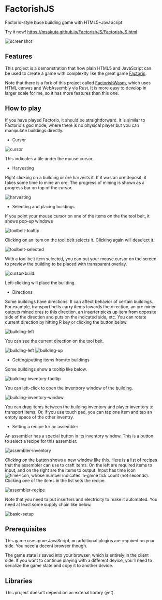 FactorishJS
===========

Factorio-style base building game with HTML5+JavaScript

Try it now!
https://msakuta.github.io/FactorishJS/FactorishJS.html

![screenshot](readme-img/screenshot.png)


Features
--------

This project is a demonstration that how plain HTML5 and JavaScript can be used to create a game
with complexity like the great game [Factorio](https://store.steampowered.com/app/427520/Factorio/).

Note that there is a fork of this project called [FactorishWasm](https://github.com/msakuta/FactorishWasm),
which uses HTML canvas and WebAssembly via Rust. It is more easy to develop in larger scale for me, so it has
more features than this one.


How to play
-----------

If you have played Factorio, it should be straightforward.
It is similar to Factorio's god mode, where there is no physical player but you can manipulate buildings directly.

* Cursor

![cursor](readme-img/cursor.png)

This indicates a tile under the mouse cursor.

* Harvesting

Right clicking on a building or ore harvests it.
If it was an ore deposit, it takes some time to mine an ore.
The progress of mining is shown as a progress bar on top of the cursor.

![harvesting](readme-img/harvesting.png)

* Selecting and placing buildings

If you point your mouse cursor on one of the items on the the tool belt, it shows pop-up windows

![toolbelt-tooltip](readme-img/toolbelt-tooltip.png)

Clicking on an item on the tool belt selects it. Clicking again will deselect it.

![toolbelt-selected](readme-img/toolbelt-selected.png)

With a tool belt item selected, you can put your mouse cursor on the screen to preview the building to be placed with transparent overlay.

![cursor-build](readme-img/cursor-build.png)

Left-clicking will place the building.

* Directions

Some buildings have directions. It can affect behavior of certain buildings. For example, transport belts carry items towards the direction, an ore miner outputs mined ores to this direction, an inserter picks up item from opposite side of the direction and puts on the indicated side, etc.
You can rotate current direction by hitting R key or clicking the button below.

![building-left](readme-img/rotate-button.png)

You can see the current direction on the tool belt.

![building-left](readme-img/building-left.png)
![building-up](readme-img/building-up.png)

* Getting/putting items from/to buildings

Some buildings show a tooltip like below. 

![building-inventory-tooltip](readme-img/building-inventory-tooltip.png)

You can left-click to open the inventrory window of the building.

![building-inventory-window](readme-img/building-inventory-window.png)

You can drag items between the building inventory and player inventory to transport items.
Or, if you use touch pad, you can tap one item and tap an empty space of the other inventry.

* Setting a recipe for an assembler

An assembler has a special button in its inventory window.
This is a button to select a recipe for this assembler.

![assembler-inventory](readme-img/assembler-inventory.png)

Clicking on the button shows a new window like this.
Here is a list of recipes that the assembler can use to craft items.
On the left are required items to input, and on the right are the items to output.
Input has time icon ![time-icon](img/time.png), whose number indicates in-game tick count (not seconds).
Clicking one of the items in the list sets the recipe.

![assembler-recipe](readme-img/assembler-recipe.png)

Note that you need to put inserters and electricity to make it automated.
You need at least some supply chain like below.

![basic-setup](readme-img/basic-setup.png)

Prerequisites
-------------

This game uses pure JavaScript, no additional plugins are required on your side.
You need a decent browser though.

The game state is saved into your browser, which is entirely in the client side.
If you want to continue playing with a different device, you'll need to serialize the game state
and copy it to another device.


Libraries
---------

This project doesn't depend on an extenal library (yet).

